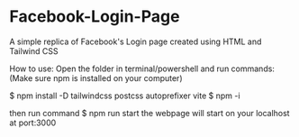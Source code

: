 # Facebook-Login-Page
A simple replica of Facebook's Login page created using HTML and Tailwind CSS

How to use:
Open the folder in terminal/powershell and run commands: (Make sure npm is installed on your computer)

$ npm install -D tailwindcss postcss autoprefixer vite
$ npm -i

then run command $ npm run start
the webpage will start on your localhost at port:3000

